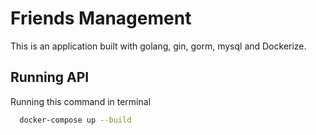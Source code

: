 
# Friends Management

This is an application built with golang, gin, gorm, mysql and Dockerize.

## Running API

Running this command in terminal
```bash
  docker-compose up --build
```
    